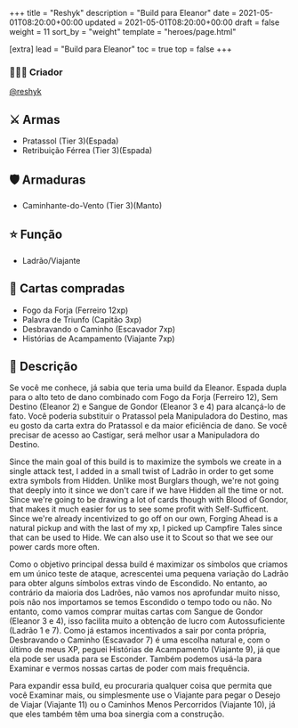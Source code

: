 +++
title = "Reshyk"
description = "Build para Eleanor"
date = 2021-05-01T08:20:00+00:00
updated = 2021-05-01T08:20:00+00:00
draft = false
weight = 11
sort_by = "weight"
template = "heroes/page.html"

[extra]
lead = "Build para Eleanor"
toc = true
top = false
+++

### 🙋🏻‍♂️ Criador

[@reshyk](https://www.reddit.com/r/JourneysInMiddleEarth/comments/p3whof/a_nonstandard_build_for_every_character/)

## ⚔️ Armas

- Pratassol (Tier 3)(Espada)
- Retribuição Férrea (Tier 3)(Espada)

## 🛡️ Armaduras

- Caminhante-do-Vento (Tier 3)(Manto)

## ⭐️ Função

- Ladrão/Viajante

## 🎴 Cartas compradas

- Fogo da Forja (Ferreiro 12xp)
- Palavra de Triunfo (Capitão 3xp)
- Desbravando o Caminho (Escavador 7xp)
- Histórias de Acampamento (Viajante 7xp)

## 📖 Descrição

Se você me conhece, já sabia que teria uma build da Eleanor. Espada dupla para o alto teto de dano combinado com Fogo da Forja (Ferreiro 12), Sem Destino (Eleanor 2) e Sangue de Gondor (Eleanor 3 e 4) para alcançá-lo de fato. Você poderia substituir o Pratassol pela Manipuladora do Destino, mas eu gosto da carta extra do Pratassol e da maior eficiência de dano. Se você precisar de acesso ao Castigar, será melhor usar a Manipuladora do Destino.

Since the main goal of this build is to maximize the symbols we create in a single attack test, I added in a small twist of Ladrão in order to get some extra symbols from Hidden. Unlike most Burglars though, we're not going that deeply into it since we don't care if we have Hidden all the time or not. Since we're going to be drawing a lot of cards though with Blood of Gondor, that makes it much easier for us to see some profit with Self-Sufficent. Since we're already incentivized to go off on our own, Forging Ahead is a natural pickup and with the last of my xp, I picked up Campfire Tales since that can be used to Hide. We can also use it to Scout so that we see our power cards more often.

Como o objetivo principal dessa build é maximizar os símbolos que criamos em um único teste de ataque, acrescentei uma pequena variação do Ladrão para obter alguns símbolos extras vindo de Escondido. No entanto, ao contrário da maioria dos Ladrões, não vamos nos aprofundar muito nisso, pois não nos importamos se temos Escondido o tempo todo ou não. No entanto, como vamos comprar muitas cartas com Sangue de Gondor (Eleanor 3 e 4), isso facilita muito a obtenção de lucro com Autossuficiente (Ladrão 1 e 7). Como já estamos incentivados a sair por conta própria, Desbravando o Caminho (Escavador 7) é uma escolha natural e, com o último de meus XP, peguei Histórias de Acampamento (Viajante 9), já que ela pode ser usada para se Esconder. Também podemos usá-la para Examinar e vermos nossas cartas de poder com mais frequência.

Para expandir essa build, eu procuraria qualquer coisa que permita que você Examinar mais, ou simplesmente use o Viajante para pegar o Desejo de Viajar (Viajante 11) ou o Caminhos Menos Percorridos (Viajante 10), já que eles também têm uma boa sinergia com a construção.
